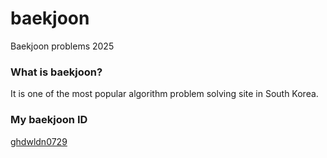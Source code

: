 # baekjoon
Baekjoon problems 2025

### What is baekjoon?
It is one of the most popular algorithm problem solving site in South Korea.

### My baekjoon ID
<a href = "https://www.acmicpc.net/user/ghdwldn0729">ghdwldn0729</a>
